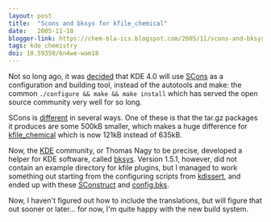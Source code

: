 ```yaml
---
layout: post
title:  "Scons and bksys for kfile_chemical"
date:   2005-11-10
blogger-link: https://chem-bla-ics.blogspot.com/2005/11/scons-and-bksys-for-kfilechemical.html
tags: kde chemistry
doi: 10.59350/6n4we-wam18
---
```


Not so long ago, it was [decided](http://conference2005.kde.org/slides/software-construction-tools-talk--thomas-nagy.pdf) that KDE 4.0
will use [SCons](http://www.scons.org/) as a configuration and building tool, instead of the autotools and make: the common
`./configure && make && make install` which has served the open source community very well for so long.

SCons is [different](http://dot.kde.org/1126452494/) in several ways. One of these is that the tar.gz packages it produces are some
500kB smaller, which makes a huge difference for [kfile_chemical](http://kde-apps.org/content/show.php?content=28995) which is
now 121kB instead of 635kB.

Now, the [KDE](http://www.kde.org/) community, or Thomas Nagy to be precise, developed a helper for KDE software, called
[bksys](http://www.kde-apps.org/content/show.php?content=19243). Version 1.5.1, however, did not contain an example directory for kfile
plugins, but I managed to work something out starting from the configuring scripts from [kdissert](http://kde-apps.org/content/show.php?content=12725),
and ended up with these [SConstruct](http://websvn.kde.org/trunk/playground/utils/kfile_chemical/SConstruct?rev=479410&view=log) and
[config.bks](http://websvn.kde.org/trunk/playground/utils/kfile_chemical/config.bks?rev=479414&view=log).

Now, I haven't figured out how to include the translations, but will figure that out sooner or later... for now, I'm quite happy with the new build system.
